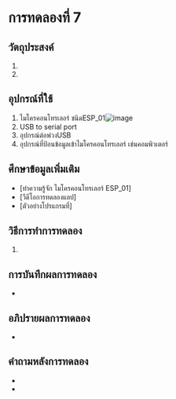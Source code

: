 # การทดลองที่ 7 
## วัตถุประสงค์
1. 
2. 
## อุปกรณ์ที่ใช้
1. ไมโครคอนโทรเลอร์ ชนิดESP_01![image](https://user-images.githubusercontent.com/80879365/112280582-bea01c80-8cb7-11eb-9b7c-48a2639f3094.png)
2. USB to serial port
3. อุปกรณ์ต่อพ่วงUSB
4. อุปกรณ์ที่ป้อนข้อมูลเข้าไมโครคอนโทรเลอร์ เช่นคอมพิวเตอร์
## ศึกษาข้อมูลเพิ่มเติม
* [ทำความรู้จัก ไมโครคอนโทรเลอร์ ESP_01]
* [วีดีโอการทดลองแลป]
* [ตัวอย่างโปรแกรมที่]
## วิธีการทำการทดลอง
1.
## การบันทึกผลการทดลอง
*
## อภิปรายผลการทดลอง
*
## คำถามหลังการทดลอง
* 
* 
